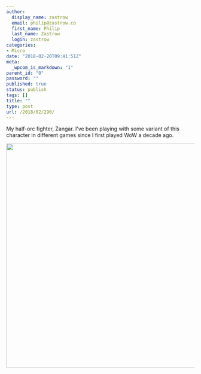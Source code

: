 ```yaml
---
author:
  display_name: zastrow
  email: philip@zastrow.co
  first_name: Philip
  last_name: Zastrow
  login: zastrow
categories:
- Micro
date: "2018-02-20T09:41:51Z"
meta:
  _wpcom_is_markdown: "1"
parent_id: "0"
password: ""
published: true
status: publish
tags: []
title: ""
type: post
url: /2018/02/290/
---
```

<p>My half-orc fighter, Zangar. I’ve been playing with some variant of this character in different games since I first played WoW a decade ago.</p>
<p><img src="/assets/2018/02/2d7f6d93f03c48bf8c2085468d69e9e0.jpg" width="600" height="600" /></p>
